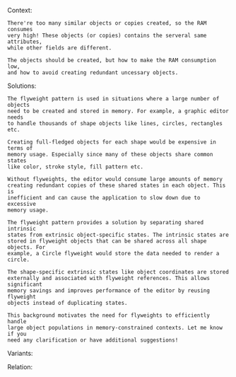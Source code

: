Context:

    There're too many similar objects or copies created, so the RAM consumes
    very high! These objects (or copies) contains the serveral same attributes,
    while other fields are different.

    The objects should be created, but how to make the RAM consumption low,
    and how to avoid creating redundant uncessary objects.

Solutions:

    The flyweight pattern is used in situations where a large number of objects
    need to be created and stored in memory. For example, a graphic editor needs
    to handle thousands of shape objects like lines, circles, rectangles etc.
    
    Creating full-fledged objects for each shape would be expensive in terms of
    memory usage. Especially since many of these objects share common states
    like color, stroke style, fill pattern etc.
    
    Without flyweights, the editor would consume large amounts of memory
    creating redundant copies of these shared states in each object. This is
    inefficient and can cause the application to slow down due to excessive
    memory usage.
    
    The flyweight pattern provides a solution by separating shared intrinsic
    states from extrinsic object-specific states. The intrinsic states are
    stored in flyweight objects that can be shared across all shape objects. For
    example, a Circle flyweight would store the data needed to render a circle.
    
    The shape-specific extrinsic states like object coordinates are stored
    externally and associated with flyweight references. This allows significant
    memory savings and improves performance of the editor by reusing flyweight
    objects instead of duplicating states.
    
    This background motivates the need for flyweights to efficiently handle
    large object populations in memory-constrained contexts. Let me know if you
    need any clarification or have additional suggestions!
    
Variants:

Relation: